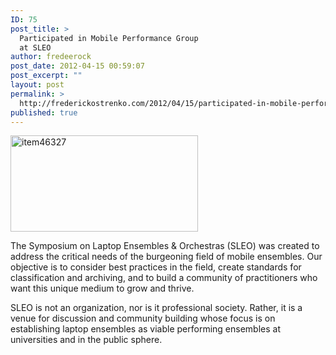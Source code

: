 ```yaml
---
ID: 75
post_title: >
  Participated in Mobile Performance Group
  at SLEO
author: fredeerock
post_date: 2012-04-15 00:59:07
post_excerpt: ""
layout: post
permalink: >
  http://frederickostrenko.com/2012/04/15/participated-in-mobile-performance-group-performance-for-sleo/
published: true
---
```

<a href="http://sleo2012.cct.lsu.edu/"><img class="alignnone size-full wp-image-78" alt="item46327" src="http://frederickostrenko.com/wp/wp-content/uploads/2012/04/item46327.png" width="300" height="154" /></a>

The Symposium on Laptop Ensembles &amp; Orchestras (SLEO) was created to address the critical needs of the burgeoning field of mobile ensembles. Our objective is to consider best practices in the field, create standards for classification and archiving, and to build a community of practitioners who want this unique medium to grow and thrive.

SLEO is not an organization, nor is it professional society. Rather, it is a venue for discussion and community building whose focus is on establishing laptop ensembles as viable performing ensembles at universities and in the public sphere.